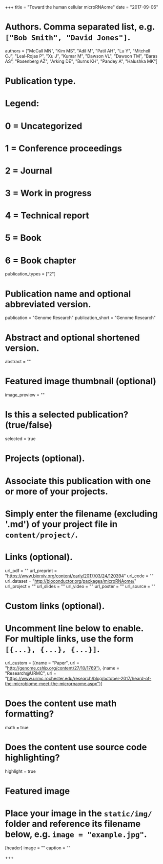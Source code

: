 +++
title = "Toward the human cellular microRNAome"
date = "2017-09-06"

# Authors. Comma separated list, e.g. `["Bob Smith", "David Jones"]`.
authors = ["McCall MN", "Kim MS", "Adil M", "Patil AH", "Lu Y", "Mitchell CJ", "Leal-Rojas P", "Xu J", "Kumar M", "Dawson VL", "Dawson TM", "Baras AS", "Rosenberg AZ", "Arking DE", "Burns KH", "Pandey A", "Halushka MK"]

# Publication type.
# Legend:
# 0 = Uncategorized
# 1 = Conference proceedings
# 2 = Journal
# 3 = Work in progress
# 4 = Technical report
# 5 = Book
# 6 = Book chapter
publication_types = ["2"]

# Publication name and optional abbreviated version.
publication = "Genome Research"
publication_short = "Genome Research"

# Abstract and optional shortened version.
abstract = ""

# Featured image thumbnail (optional)
image_preview = ""

# Is this a selected publication? (true/false)
selected = true

# Projects (optional).
#   Associate this publication with one or more of your projects.
#   Simply enter the filename (excluding '.md') of your project file in `content/project/`.

# Links (optional).
url_pdf = ""
url_preprint = "https://www.biorxiv.org/content/early/2017/03/24/120394"
url_code = ""
url_dataset = "http://bioconductor.org/packages/microRNAome/"
url_project = ""
url_slides = ""
url_video = ""
url_poster = ""
url_source = ""

# Custom links (optional).
#   Uncomment line below to enable. For multiple links, use the form `[{...}, {...}, {...}]`.
url_custom = [{name = "Paper", url = "http://genome.cshlp.org/content/27/10/1769"},
{name = "Research@URMC", url = "https://www.urmc.rochester.edu/research/blog/october-2017/heard-of-the-microbiome-meet-the-micrornaome.aspx"}]

# Does the content use math formatting?
math = true

# Does the content use source code highlighting?
highlight = true

# Featured image
# Place your image in the `static/img/` folder and reference its filename below, e.g. `image = "example.jpg"`.
[header]
image = ""
caption = ""

+++

